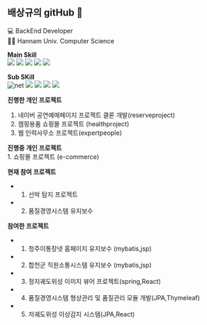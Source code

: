 ## 배상규의 gitHub 👋

<!--
**sangkyu-bae/sangkyu-bae** is a ✨ _special_ ✨ repository because its `README.md` (this file) appears on your GitHub profile.

Here are some ideas to get you started:

- 🔭 I’m currently working on ...
- 🌱 I’m currently learning ...
- 👯 I’m looking to collaborate on ...
- 🤔 I’m looking for help with ...
- 💬 Ask me about ...
- 📫 How to reach me: ...
- 😄 Pronouns: ...
- ⚡ Fun fact: ...
-->

💻 BackEnd Developer  
👩‍🎓 Hannam Univ. Computer Science


**Main Skill**    
  <img src="https://img.shields.io/badge/-JAVA-A8B9CC?style=flat-square&logo=Java&logoColor=Red"/>
  <img src="https://img.shields.io/badge/-Spring-6DB33F?style=flat-square&logo=Spring&logoColor=black"/>
  <img src="https://img.shields.io/badge/-Spring Security-6DB33F?style=flat-square&logo=Spring Security&logoColor=black"/>
  <img src="https://img.shields.io/badge/-JavaScript-F7DF1E?style=flat-square&logo=JavaScript&logoColor=black"/>
  <img src="https://img.shields.io/badge/-MySQL-4479A1?style=flat-square&logo=MySQL&logoColor=black"/>
 
  
**Sub SKill**    
 <img alt="net" src ="https://img.shields.io/badge/.net-3776AB.svg?&style=for-the-badge&logo=.net&logoColor=white"/>
 <img src="https://img.shields.io/badge/-C Sharp-239120?style=flat-square&logo=C Sharp&logoColor=black"/>
 <img src="https://img.shields.io/badge/React-007396?style=flat-square&logo=React&logoColor=white"/>
 <img src="https://img.shields.io/badge/-Node.js-339933?style=flat-square&logo=Node.js&logoColor=black"/>
 <img src="https://img.shields.io/badge/-Oracle-F80000?style=flat-square&logo=Oracle&logoColor=black"/>  
  
   
 **진행한 개인 프로젝트**  
 1. 네이버 공연예매페이지 프로젝트 클론 개발(reserveproject)
 2. 캠핑용품 쇼핑몰 프로젝트 (healthproject)
 3. 웹 인력사무소 프로젝트(expertpeople)
 

 **진행중 개인 프로젝트**  
    1. 쇼핑몰 프로젝트 (e-commerce)
    
**현재 참여 프로젝트**
  * 1. 선박 탐지 프로젝트
  * 2. 품질경영시스템 유지보수
  
**참여한 프로젝트**
  * 1. 청주이통장넷 홈페이지 유지보수 (mybatis,jsp)
  * 2. 합천군 직원소통시스템 유지보수 (mybatis,jsp)
  * 3. 정지궤도위성 이미지 뷰어 프로젝트(spring,React)
  * 4. 품질경영시스템 형상관리 및 품질관리 모듈 개발(JPA,Thymeleaf)
  * 5. 저궤도위성 이상감지 시스템(JPA,React)

 

